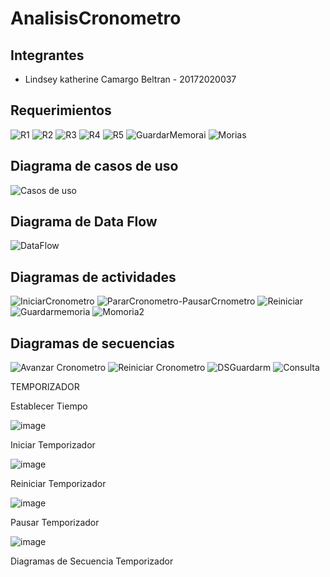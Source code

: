 # AnalisisCronometro

## Integrantes

- Lindsey katherine Camargo Beltran - 20172020037

## Requerimientos

![R1](https://user-images.githubusercontent.com/54810355/97941031-d18a7280-1d51-11eb-9a76-d03b580f91a0.PNG)
![R2](https://user-images.githubusercontent.com/54810355/97941043-d2230900-1d51-11eb-83f6-1d81b3c90ed3.PNG)
![R3](https://user-images.githubusercontent.com/54810355/97941049-d2230900-1d51-11eb-9acf-28bbf480c8e8.PNG)
![R4](https://user-images.githubusercontent.com/54810355/97941056-d2bb9f80-1d51-11eb-90ec-c050256804b1.PNG)
![R5](https://user-images.githubusercontent.com/54810355/97941060-d2bb9f80-1d51-11eb-8f77-bb3f7dffe542.PNG)
![GuardarMemorai](https://user-images.githubusercontent.com/54810355/97950843-3354d780-1d66-11eb-9fbf-a728a64a8b26.PNG)
![Morias](https://user-images.githubusercontent.com/54810355/97951772-4a48f900-1d69-11eb-82f4-812540ba782e.PNG)

## Diagrama de casos de uso

![Casos de uso](https://user-images.githubusercontent.com/54810355/97944954-14e5e080-1d54-11eb-9fa5-4dd4dc3c758a.jpg)

## Diagrama de  Data Flow

![DataFlow](https://user-images.githubusercontent.com/54810355/97940501-adc72c80-1d51-11eb-94fa-46d01cde2e86.jpg)

## Diagramas de actividades

![IniciarCronometro](https://user-images.githubusercontent.com/54810355/97941868-0bf40f80-1d52-11eb-87c3-b5471dfce53b.jpg)
![PararCronometro-PausarCrnometro](https://user-images.githubusercontent.com/54810355/97941879-0d253c80-1d52-11eb-843c-bb7820934323.jpg)
![Reiniciar](https://user-images.githubusercontent.com/54810355/97945668-2e882780-1d56-11eb-8cc2-7fee0abb9b41.jpg)
![Guardarmemoria](https://user-images.githubusercontent.com/54810355/97950931-70b96500-1d66-11eb-8b31-6975fdb5b418.jpg)
![Momoria2](https://user-images.githubusercontent.com/54810355/97951771-49b06280-1d69-11eb-8b4b-1c6b1ea94b85.jpg)

## Diagramas de secuencias

![Avanzar Cronometro](https://user-images.githubusercontent.com/54810355/97945182-b8cf8c00-1d54-11eb-872c-e6b111afe2e7.jpg)
![Reiniciar Cronometro](https://user-images.githubusercontent.com/54810355/97945183-b9682280-1d54-11eb-8bbb-19b7e64174c5.jpg)
![DSGuardarm](https://user-images.githubusercontent.com/54810355/97951135-2d132b00-1d67-11eb-86b0-711efec2dea8.jpg)
![Consulta](https://user-images.githubusercontent.com/54810355/97951770-4917cc00-1d69-11eb-9543-b2176fe88616.jpg)

TEMPORIZADOR


Establecer Tiempo

![image](https://user-images.githubusercontent.com/54810276/97993327-ea2a7500-1db1-11eb-843f-c587794364e0.png)

Iniciar Temporizador

![image](https://user-images.githubusercontent.com/54810276/97993444-15ad5f80-1db2-11eb-819b-823a421f091b.png)

Reiniciar Temporizador

![image](https://user-images.githubusercontent.com/54810276/97993638-56a57400-1db2-11eb-9330-7e46248e9ca7.png)

Pausar Temporizador

![image](https://user-images.githubusercontent.com/54810276/97993780-86ed1280-1db2-11eb-881f-05c60aa8af4e.png)


Diagramas de Secuencia Temporizador 


